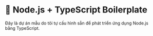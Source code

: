 # 🚀 Node.js + TypeScript Boilerplate

Đây là dự án mẫu do tôi tự cấu hình sẵn để phát triển ứng dụng Node.js bằng TypeScript.
